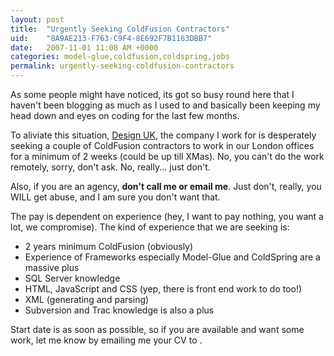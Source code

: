 ```yaml
---
layout: post
title:  "Urgently Seeking ColdFusion Contractors"
uid:	"8A9AE213-F763-C9F4-8E692F7B1163DBB7"
date:   2007-11-01 11:08 AM +0000
categories: model-glue,coldfusion,coldspring,jobs
permalink: urgently-seeking-coldfusion-contractors
---
```

As some people might have noticed, its got so busy round here that I haven't been blogging as much as I used to and basically been keeping my head down and eyes on coding for the last few months.

To aliviate this situation, <a href="http://www.designuk.com/" title="Design UK - Web design agency London">Design UK</a>, the company I work for is desperately seeking a couple of ColdFusion contractors to work in our London offices for a minimum of 2 weeks (could be up till XMas).
<more />
No, you can't do the work remotely, sorry, don't ask. No, really... just don't.  


Also, if you are an agency, <b>don't call me or email me</b>. Just don't, really, you WILL get abuse, and I am sure you don't want that.

The pay is dependent on experience (hey, I want to pay nothing, you want a lot, we compromise). The kind of experience that we are seeking is:

<ul>
	<li> 2 years minimum ColdFusion (obviously) </li>
	<li> Experience of Frameworks especially Model-Glue and ColdSpring are a massive plus</li>
	<li> SQL Server knowledge</li>
	<li> HTML, JavaScript and CSS (yep, there is front end work to do too!)</li>
	<li> XML (generating and parsing)</li>
	<li> Subversion and Trac knowledge is also a plus </li>
	
</ul>

Start date is as soon as possible, so if you are available and want some work, let me know by emailing me your CV to <script type="text/javascript">document.write(
"<n uers=\"znvygb:pnerref\100qrfvtahx\056pbz?fhowrpg=[Znex Qerj'f Oybt] PS Pbagenpgbe Ebyrf\">pnerref\100qrfvtahx\056pbz<\057n>".replace(/[a-zA-Z]/g, function(c)\{return String.fromCharCode((c<="Z"?90:122)>=(c=c.charCodeAt(0)+13)?c:c-26);}));
</script>.